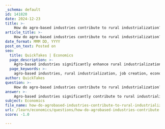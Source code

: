 ```yaml
---
_schema: default
id: 141820
date: 2024-12-23
title: >-
    How do agro-based industries contribute to rural industrialization?
article_title: >-
    How do agro-based industries contribute to rural industrialization?
date_format: MMM DD, YYYY
post_on_text: Posted on
seo:
  title: QuickTakes | Economics
  page_description: >-
    Agro-based industries significantly enhance rural industrialization through job creation, economic growth, reduction of migration, poverty alleviation, integrated development, and promotion of sustainable practices.
  page_keywords: >-
    agro-based industries, rural industrialization, job creation, economic growth, rural-urban migration reduction, poverty alleviation, integrated development, sustainable practices, financial support for farmers, rural economies
author: QuickTakes
question: >-
    How do agro-based industries contribute to rural industrialization?
answer: >-
    Agro-based industries significantly contribute to rural industrialization in several ways:\n\n1. **Job Creation**: One of the most notable impacts of agro-based industries is their ability to create jobs in rural areas. By establishing processing plants and related facilities, these industries provide employment opportunities that can help reduce rural unemployment and poverty. This is particularly important in developing countries where agriculture is a primary economic activity.\n\n2. **Economic Growth**: Agro-based industries stimulate economic growth by transforming raw agricultural products into value-added goods. This not only increases the income of farmers but also enhances the overall economic landscape of rural areas. The integration of agro-based industries into the rural economy can lead to a more dynamic and sustainable economic environment.\n\n3. **Reduction of Migration**: The establishment of agro-based industries in rural areas can help mitigate rural-urban migration. As job opportunities increase, fewer individuals are compelled to move to urban centers in search of work, thereby maintaining the rural population and supporting community stability.\n\n4. **Support for Poverty Reduction**: Agro-based industrialization plays a crucial role in poverty alleviation efforts, particularly in regions like Africa. By creating jobs along the food value chain and raising incomes, these industries help close the rural-urban inequality gap, ensuring that economic benefits reach marginalized communities.\n\n5. **Integrated Development**: Agro-based industries promote integrated development by linking agriculture with trade and other sectors. This interconnectedness can lead to improved infrastructure, better market access for farmers, and enhanced overall rural development.\n\n6. **Sustainable Practices**: Many agro-based industries are adopting sustainable practices that not only foster economic growth but also prioritize environmental preservation. By implementing eco-friendly technologies and practices, these industries can reduce their environmental impact while contributing to food security and rural livelihoods.\n\n7. **Financial Support for Farmers**: Agro-based industries provide financial support to farmers by creating market opportunities for their products. This can enhance farmers' economic stability and encourage them to invest in better agricultural practices and technologies.\n\nIn summary, agro-based industries are pivotal in driving rural industrialization by creating jobs, fostering economic growth, reducing migration, supporting poverty alleviation, promoting integrated development, and encouraging sustainable practices. Their role is essential in transforming stagnant rural economies into vibrant, dynamic ones.
subject: Economics
file_name: how-do-agrobased-industries-contribute-to-rural-industrialization.md
url: /learn/economics/questions/how-do-agrobased-industries-contribute-to-rural-industrialization
score: -1.0

---
```


&nbsp;